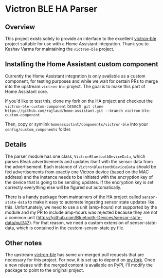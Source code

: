 # Victron BLE HA Parser

## Overview

This project exists solely to provide an interface to the excellent
[victron-ble](https://github.com/keshavdv/victron-ble) project suitable for use with a Home
Assistant integration. Thank you to Keshav Varma for maintaining the `victron-ble` project.

## Installing the Home Assistant custom component

Currently the Home Assistant integration is only available as a custom component, for testing
purposes and while we wait for certain PRs to merge into the upstream `victron-ble` project. 
The goal is to make this part of Home Assistant core.

If you'd like to test this, clone my fork on the HA project and checkout the `victron-ble-custom-component` branch:
```git clone https://github.com/rajlaud/home-assistant.git --branch victron-ble-custom-component```

Then, copy or symlink `homeassistant/components/victron-ble` into your `config/custom_components` folder.

## Details

The parser module has one class, `VictronBluetoothDeviceData`, which parses Bleak advertisements and
updates itself with the sensor data from the advertisement. Each instance of
`VictronBluetoothDeviceData` should be fed advertisements from exactly one Victron device (based on
the MAC address) and the instance needs to be initiated with the encryption key of the device that
is going to be sending updates. If the encryption key is set correctly everything else will be
figured out automatically.

There is a handy package from maintainers of the HA project called `sensor-state-data` to make it
easy to automate ingesting sensor state updates like this. Unfortunately, we need to use a unit
(amp-hours) not supported by the module and my PR to include amp-hours was rejected because they are
not a common unit (https://github.com/Bluetooth-Devices/sensor-state-data/pull/47). For that
reason, we need a custom extension of sensor-state-data, which is contained in the
custom-sensor-state.py file.

## Other notes

The upstream [victron-ble](https://github.com/keshavdv/victron-ble) has some un-merged pull requests
that are necessary for this project. For now, it is set up to depend on
[my fork](https://github.com/rajlaud/victron-ble). Once a new release with the merged content is
available on PyPI, I'll modify the package to point to the original project.
